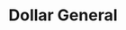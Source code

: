 ---
title: "Dollar General"
url: /springfield/dollar-general-south-dirksen-parkway/
shop: variety store
---